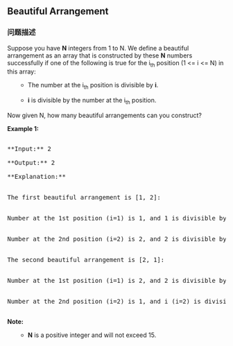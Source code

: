 ## Beautiful Arrangement  
### 问题描述

Suppose you have **N** integers from 1 to N. We define a beautiful arrangement as an array that is constructed by these **N** numbers successfully if one of the following is true for the i<sub>th</sub> position (1 <= i <= N) in this array:
<ol>
- The number at the i<sub>th</sub> position is divisible by **i**.
- **i** is divisible by the number at the i<sub>th</sub> position.
</ol>



Now given N, how many beautiful arrangements can you construct?


**Example 1:**<br />
<pre>
**Input:** 2
**Output:** 2
**Explanation:** 
<br/>The first beautiful arrangement is [1, 2]:
<br/>Number at the 1st position (i=1) is 1, and 1 is divisible by i (i=1).
<br/>Number at the 2nd position (i=2) is 2, and 2 is divisible by i (i=2).
<br/>The second beautiful arrangement is [2, 1]:
<br/>Number at the 1st position (i=1) is 2, and 2 is divisible by i (i=1).
<br/>Number at the 2nd position (i=2) is 1, and i (i=2) is divisible by 1.
</pre>


**Note:**<br>
<ol>
- **N** is a positive integer and will not exceed 15.
</ol>

